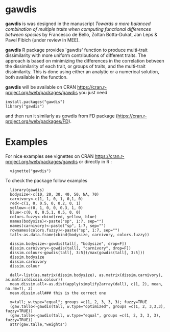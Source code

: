 gawdis
======

**gawdis** is was designed in the manuscript *Towards a more balanced combination of multiple traits when computing functional differences between species* by Francesco de Bello, Zoltan Botta-Dukat, Jan Leps & Pavel Fibich (under review in MEE).

**gawdis** R package provides 'gawdis' function to produce multi-trait dissimilarity with more uniform contributions of different traits. The approach is based on minimizing the differences in the correlation between the dissimilarity of each trait, or groups of traits, and the multi-trait dissimilarity. This is done using either an analytic or a numerical solution, both available in the function.

**gawdis** will be available on CRAN https://cran.r-project.org/web/packages/gawdis you just need

```
install.packages("gawdis")
library("gawdis")
```

and then run it similarly as gowdis from FD package (https://cran.r-project.org/web/packages/FD).

Examples
======
For nice examples see vignettes on CRAN https://cran.r-project.org/web/packages/gawdis or directly in R :
```
  vignette("gawdis")
```
To check the package follow examples
```
  library(gawdis)
  bodysize<-c(10, 20, 30, 40, 50, NA, 70)
  carnivory<-c(1, 1, 0, 1, 0,1, 0)
  red<-c(1, 0, 0.5, 0, 0.2, 0, 1)
  yellow<-c(0, 1, 0, 0, 0.3, 1, 0)
  blue<-c(0, 0, 0.5,1, 0.5, 0, 0)
  colors.fuzzy<-cbind(red, yellow, blue)
  names(bodysize)<-paste("sp", 1:7, sep="")
  names(carnivory)<-paste("sp", 1:7, sep="")
  rownames(colors.fuzzy)<-paste("sp", 1:7, sep="")
  tall<-as.data.frame(cbind(bodysize, carnivory, colors.fuzzy))
  
  dissim.bodysize<-gowdis(tall[, "bodysize", drop=F])
  dissim.carnivory<-gowdis(tall[, "carnivory", drop=F])
  dissim.colour<-gowdis(tall[, 3:5])/max(gowdis(tall[, 3:5]))
  dissim.bodysize
  dissim.carnivory
  dissim.colour
  
  dall<-list(as.matrix(dissim.bodysize), as.matrix(dissim.carnivory), as.matrix(dissim.colour))
  mean.dissim.all<-as.dist(apply(simplify2array(dall), c(1, 2), mean, na.rm=T), 2)
  mean.dissim.all### this is the correct one
  
  x=tall; w.type="equal"; groups =c(1, 2, 3, 3, 3); fuzzy=TRUE
  (gaw.tallo<-gawdis(tall, w.type="optimized", groups =c(1, 2, 3,3,3), fuzzy=TRUE))
  (gaw.talle<-gawdis(tall, w.type="equal", groups =c(1, 2, 3, 3, 3), fuzzy=TRUE))
  attr(gaw.talle,"weights")
```  

